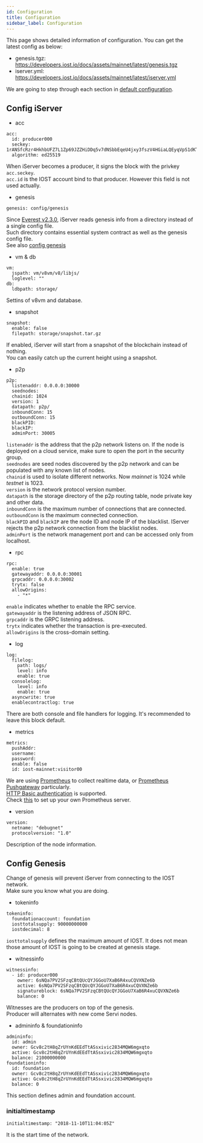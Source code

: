 ```yaml
---
id: Configuration
title: Configuration
sidebar_label: Configuration
---
```


This page shows detailed information of configuration.
You can get the latest config as below:

- genesis.tgz: https://developers.iost.io/docs/assets/mainnet/latest/genesis.tgz
- iserver.yml: https://developers.iost.io/docs/assets/mainnet/latest/iserver.yml

We are going to step through each section in [default configuration](https://github.com/iost-official/go-iost/tree/master/config).

## Config iServer

- acc

```
acc:
  id: producer000
  seckey: 1rANSfcRzr4HkhbUFZ7L1Zp69JZZHiDDq5v7dNSbbEqeU4jxy3fszV4HGiaLQEyqVpS1dKT9g7zCVRxBVzuiUzB
  algorithm: ed25519
```

When iServer becomes a producer, it signs the block with the privkey `acc.seckey`.   
`acc.id` is the IOST account bind to that producer.
However this field is not used actually.

- genesis

```
genesis: config/genesis
```

Since [Everest v2.3.0](https://github.com/iost-official/go-iost/releases/tag/everest-v2.2.0), iServer reads genesis info from a directory instead of a single config file.   
Such directory contains essential system contract as well as the genesis config file.   
See also [config genesis](#config-genesis)

- vm & db

```
vm:
  jspath: vm/v8vm/v8/libjs/
  loglevel: ""
db:
  ldbpath: storage/
```

Settins of v8vm and database.

- snapshot

```
snapshot:
  enable: false
  filepath: storage/snapshot.tar.gz
```

If enabled, iServer will start from a snapshot of the blockchain instead of nothing.   
You can easily catch up the current height using a snapshot.

- p2p

```
p2p:
  listenaddr: 0.0.0.0:30000
  seednodes:
  chainid: 1024
  version: 1
  datapath: p2p/
  inboundConn: 15
  outboundConn: 15
  blackPID:
  blackIP:
  adminPort: 30005
```

`listenaddr` is the address that the p2p network listens on. If the node is deployed on a cloud service, make sure to open the port in the security group.  
`seednodes` are seed nodes discovered by the p2p network and can be populated with any known list of nodes.  
`chainid` is used to isolate different networks. Now *mainnet* is 1024 while *testnet* is 1023.  
`version` is the network protocol version number.  
`datapath` is the storage directory of the p2p routing table, node private key and other data.  
`inboundConn` is the maximum number of connections that are connected.  
`outboundConn` is the maximum connected connection.  
`blackPID` and `blackIP` are the node ID and node IP of the blacklist. IServer rejects the p2p network connection from the blacklist nodes.  
`adminPort` is the network management port and can be accessed only from localhost.

- rpc

```
rpc:
  enable: true
  gatewayaddr: 0.0.0.0:30001
  grpcaddr: 0.0.0.0:30002
  trytx: false
  allowOrigins:
    - "*"
```

`enable` indicates whether to enable the RPC service.  
`gatewayaddr` is the listening address of JSON RPC.  
`grpcaddr` is the GRPC listening address.  
`trytx` indicates whether the transaction is pre-executed.  
`allowOrigins` is the cross-domain setting.  

- log

```
log:
  filelog:
    path: logs/
    level: info
    enable: true
  consolelog:
    level: info
    enable: true
  asyncwrite: true
  enablecontractlog: true
```

There are both console and file handlers for logging.
It's recommended to leave this block default.

- metrics

```
metrics:
  pushAddr:
  username:
  password:
  enable: false
  id: iost-mainnet:visitor00
```

We are using [Prometheus](https://prometheus.io/) to collect realtime data, or [Prometheus Pushgateway](https://github.com/prometheus/pushgateway) particularly.   
[HTTP Basic authentication](https://en.wikipedia.org/wiki/Basic_access_authentication) is supported.   
Check [this](4-running-iost-node/Metrics.md) to set up your own Prometheus server.

- version

```
version:
  netname: "debugnet"
  protocolversion: "1.0"
```

Description of the node information.

## Config Genesis

Change of genesis will prevent iServer from connecting to the IOST network.   
Make sure you know what you are doing.

- tokeninfo

```
tokeninfo:
  foundationaccount: foundation
  iosttotalsupply: 90000000000
  iostdecimal: 8
```

`iosttotalsupply` defines the maximum amount of IOST.
It does not mean those amount of IOST is going to be created at genesis stage.

- witnessinfo

```
witnessinfo:
  - id: producer000
    owner: 6sNQa7PV2SFzqCBtQUcQYJGGoU7XaB6R4xuCQVXNZe6b
    active: 6sNQa7PV2SFzqCBtQUcQYJGGoU7XaB6R4xuCQVXNZe6b
    signatureblock: 6sNQa7PV2SFzqCBtQUcQYJGGoU7XaB6R4xuCQVXNZe6b
    balance: 0
```

Witnesses are the producers on top of the genesis.   
Producer will alternates with new come Servi nodes.

- admininfo & foundationinfo

```
admininfo:
  id: admin
  owner: Gcv8c2tH8qZrUYnKdEEdTtASsxivic2834MQW6mgxqto
  active: Gcv8c2tH8qZrUYnKdEEdTtASsxivic2834MQW6mgxqto
  balance: 21000000000
foundationinfo:
  id: foundation
  owner: Gcv8c2tH8qZrUYnKdEEdTtASsxivic2834MQW6mgxqto
  active: Gcv8c2tH8qZrUYnKdEEdTtASsxivic2834MQW6mgxqto
  balance: 0
```

This section defines admin and foundation account.

### initialtimestamp

```
initialtimestamp: "2018-11-10T11:04:05Z"
```

It is the start time of the network.
